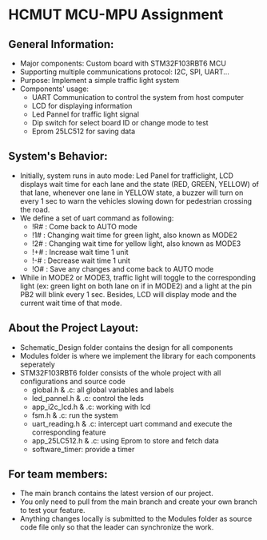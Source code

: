 # HCMUT MCU-MPU Assignment

## General Information:
- Major components: Custom board with STM32F103RBT6 MCU
- Supporting multiple communications protocol: I2C, SPI, UART...
- Purpose: Implement a simple traffic light system
- Components' usage:
  - UART Communication to control the system from host computer
  - LCD for displaying information
  - Led Pannel for traffic light signal
  - Dip switch for select board ID or change mode to test
  - Eprom 25LC512 for saving data
## System's Behavior:
- Initially, system runs in auto mode: Led Panel for trafficlight, LCD displays wait time for each lane and the state (RED, GREEN, YELLOW) of that lane, whenever one lane in YELLOW state, a buzzer will turn on every 1 sec to warn the vehicles slowing down for pedestrian crossing the road.
- We define a set of uart command as following:
  - !R# : Come back to AUTO mode
  - !1# : Changing wait time for green light, also known as MODE2
  - !2# : Changing wait time for yellow light, also known as MODE3
  - !+# : Increase wait time 1 unit 
  - !-# : Decrease wait time 1 unit
  - !O# : Save any changes and come back to AUTO mode
- While in MODE2 or MODE3, traffic light will toggle to the corresponding light (ex: green light on both lane on if in MODE2) and a light at the pin PB2 will blink every 1 sec. Besides, LCD will display mode and the current wait time of that mode.
## About the Project Layout:
- Schematic_Design folder contains the design for all components
- Modules folder is where we implement the library for each components seperately
- STM32F103RBT6 folder consists of the whole project with all configurations and source code
  - global.h & .c: all global variables and labels
  - led_pannel.h & .c: control the leds
  - app_i2c_lcd.h & .c: working with lcd
  - fsm.h & .c:  run the system
  - uart_reading.h & .c: intercept uart command and execute the corresponding feature
  - app_25LC512.h & .c: using Eprom to store and fetch data
  - software_timer: provide a timer 
## For team members:
- The main branch contains the latest version of our project.
- You only need to pull from the main branch and create your own branch to test your feature.
- Anything changes locally is submitted to the Modules folder as source code file only so that the leader can synchronize the work. 
